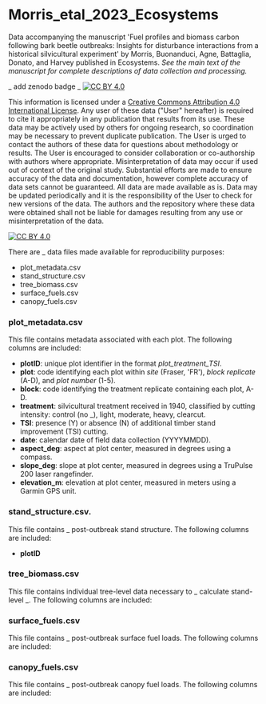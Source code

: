 # Morris_etal_2023_Ecosystems

Data accompanying the manuscript 'Fuel profiles and biomass carbon following bark beetle outbreaks: Insights for disturbance interactions from a historical silvicultural experiment' by Morris, Buonanduci, Agne, Battaglia, Donato, and Harvey published in Ecosystems. *See the main text of the manuscript for complete descriptions of data collection and processing.*

_ add zenodo badge _
[![CC BY 4.0][cc-by-shield]][cc-by]

This information is licensed under a [Creative Commons Attribution 4.0 International License](https://creativecommons.org/licenses/by/4.0/). Any user of these data ("User" hereafter) is required to cite it appropriately in any publication that results from its use. These data may be actively used by others for ongoing research, so coordination may be necessary to prevent duplicate publication. The User is urged to contact the authors of these data for questions about methodology or results. The User is encouraged to consider collaboration or co-authorship with authors where appropriate. Misinterpretation of data may occur if used out of context of the original study. Substantial efforts are made to ensure accuracy of the data and documentation, however complete accuracy of data sets cannot be guaranteed. All data are made available as is. Data may be updated periodically and it is the responsibility of the User to check for new versions of the data. The authors and the repository where these data were obtained shall not be liable for damages resulting from any use or misinterpretation of the data.

[![CC BY 4.0][cc-by-image]][cc-by]

[cc-by]: http://creativecommons.org/licenses/by/4.0/
[cc-by-image]: https://i.creativecommons.org/l/by/4.0/88x31.png
[cc-by-shield]: https://img.shields.io/badge/License-CC%20BY%204.0-lightgrey.svg


There are _ data files made available for reproducibility purposes:
- plot_metadata.csv
- stand_structure.csv
- tree_biomass.csv
- surface_fuels.csv
- canopy_fuels.csv


### plot_metadata.csv
This file contains metadata associated with each plot. The following columns are included:
- **plotID**: unique plot identifier in the format *plot_treatment_TSI*.
- **plot**: code identifying each plot within *site* (Fraser, 'FR'), *block replicate* (A-D), and *plot number* (1-5).
- **block**: code identifying the treatment replicate containing each plot, A-D.
- **treatment**: silvicultural treatment received in 1940, classified by cutting intensity: control (no _), light, moderate, heavy, clearcut.
- **TSI**: presence (Y) or absence (N) of additional timber stand improvement (TSI) cutting.
- **date**: calendar date of field data collection (YYYYMMDD).
- **aspect_deg**: aspect at plot center, measured in degrees using a compass.
- **slope_deg**: slope at plot center, measured in degrees using a TruPulse 200 laser rangefinder. 
- **elevation_m**: elevation at plot center, measured in meters using a Garmin GPS unit.

### stand_structure.csv.
This file contains _ post-outbreak stand structure. The following columns are included:
- **plotID**

### tree_biomass.csv
This file contains individual tree-level data necessary to _ calculate stand-level _. The following columns are included:

### surface_fuels.csv
This file contains _ post-outbreak surface fuel loads. The following columns are included:

### canopy_fuels.csv
This file contains _ post-outbreak canopy fuel loads. The following columns are included:


